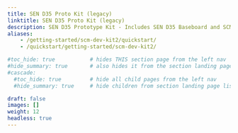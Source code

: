 ```yaml
---
title: SEN D35 Proto Kit (legacy)
linktitle: SEN D35 Proto Kit (legacy)
description: SEN D35 Prototype Kit - Includes SEN D35 Baseboard and SCM (also known as Dev Kit2)
aliases:
    - /getting-started/scm-dev-kit2/quickstart/
    - /quickstart/getting-started/scm-dev-kit2/

#toc_hide: true           # hides THIS section page from the left nav
#hide_summary: true       # also hides it from the section landing page tiles
#cascade:
  #toc_hide: true         # hide all child pages from the left nav
  #hide_summary: true     # hide children from section landing page lists

draft: false
images: []
weight: 12
headless: true
---
```

